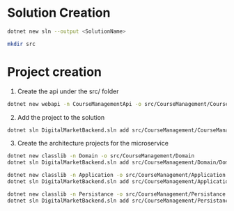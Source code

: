 # Solution Creation

```bash
dotnet new sln --output <SolutionName>

mkdir src
```

# Project creation

1. Create the api under the src/<Microservice> folder

```bash
dotnet new webapi -n CourseManagementApi -o src/CourseManagement/CourseManagementApi
```

2. Add the project to the solution
```bash
dotnet sln DigitalMarketBackend.sln add src/CourseManagement/CourseManagementApi/CourseManagementApi.csproj --solution-folder src/CourseManagement
```

3. Create the architecture projects for the microservice
```bash
dotnet new classlib -n Domain -o src/CourseManagement/Domain
dotnet sln DigitalMarketBackend.sln add src/CourseManagement/Domain/Domain.csproj --solution-folder src/CourseManagement

dotnet new classlib -n Application -o src/CourseManagement/Application
dotnet sln DigitalMarketBackend.sln add src/CourseManagement/Application/Application.csproj --solution-folder src/CourseManagement

dotnet new classlib -n Persistance -o src/CourseManagement/Persistance
dotnet sln DigitalMarketBackend.sln add src/CourseManagement/Persistance/Persistance.csproj --solution-folder src/CourseManagement
```
